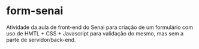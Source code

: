 # form-senai

Atividade da aula de front-end do Senai para criação de um formulário com uso de HMTL + CSS + Javascript para validação do mesmo, mas sem a parte de servidor/back-end.
